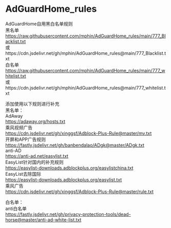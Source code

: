 # AdGuardHome_rules
AdGuardHome自用黑白名单规则  
黑名单  
https://raw.githubusercontent.com/mphin/AdGuardHome_rules/main/777_Blacklist.txt  
或https://cdn.jsdelivr.net/gh/mphin/AdGuardHome_rules@main/777_Blacklist.txt  
白名单  
https://raw.githubusercontent.com/mphin/AdGuardHome_rules/main/777_whitelist.txt  
或https://cdn.jsdelivr.net/gh/mphin/AdGuardHome_rules@main/777_whitelist.txt  

  
添加使用以下规则进行补充  
黑名单：   
AdAway  
https://adaway.org/hosts.txt  
乘风视频广告  
https://cdn.jsdelivr.net/gh/xinggsf/Adblock-Plus-Rule@master/mv.txt  
开屏和APP广告规则  
https://fastly.jsdelivr.net/gh/banbendalao/ADgk@master/ADgk.txt  
anti-AD  
https://anti-ad.net/easylist.txt  
EasyList针对国内的补充规则  
https://easylist-downloads.adblockplus.org/easylistchina.txt  
EasyList去除国际  
https://easylist-downloads.adblockplus.org/easylist.txt  
乘风广告  
https://cdn.jsdelivr.net/gh/xinggsf/Adblock-Plus-Rule@master/rule.txt  

白名单：  
anti白名单  
https://fastly.jsdelivr.net/gh/privacy-protection-tools/dead-horse@master/anti-ad-white-list.txt  
